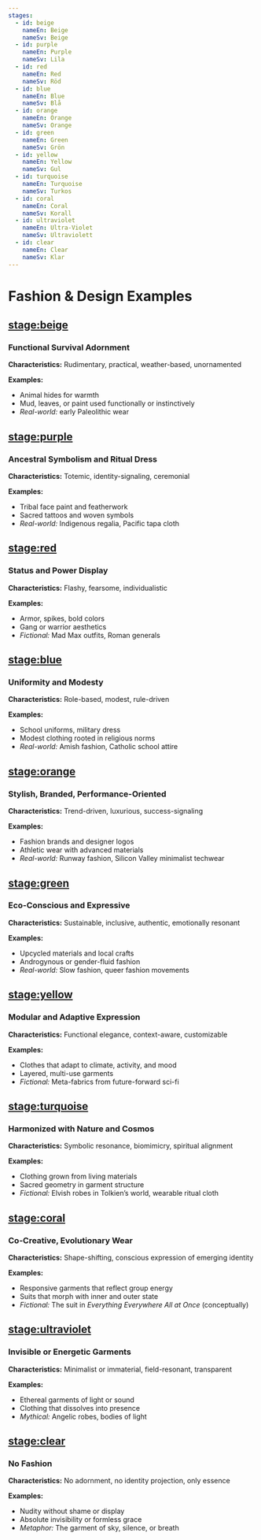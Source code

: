 ```yaml
---
stages:
  - id: beige
    nameEn: Beige
    nameSv: Beige
  - id: purple
    nameEn: Purple
    nameSv: Lila
  - id: red
    nameEn: Red
    nameSv: Röd
  - id: blue
    nameEn: Blue
    nameSv: Blå
  - id: orange
    nameEn: Orange
    nameSv: Orange
  - id: green
    nameEn: Green
    nameSv: Grön
  - id: yellow
    nameEn: Yellow
    nameSv: Gul
  - id: turquoise
    nameEn: Turquoise
    nameSv: Turkos
  - id: coral
    nameEn: Coral
    nameSv: Korall
  - id: ultraviolet
    nameEn: Ultra-Violet
    nameSv: Ultraviolett
  - id: clear
    nameEn: Clear
    nameSv: Klar
---
```


# Fashion & Design Examples

## <stage:beige>

### Functional Survival Adornment

**Characteristics:** Rudimentary, practical, weather-based, unornamented

**Examples:**
- Animal hides for warmth
- Mud, leaves, or paint used functionally or instinctively
- *Real-world:* early Paleolithic wear

## <stage:purple>

### Ancestral Symbolism and Ritual Dress

**Characteristics:** Totemic, identity-signaling, ceremonial

**Examples:**
- Tribal face paint and featherwork
- Sacred tattoos and woven symbols
- *Real-world:* Indigenous regalia, Pacific tapa cloth

## <stage:red>

### Status and Power Display

**Characteristics:** Flashy, fearsome, individualistic

**Examples:**
- Armor, spikes, bold colors
- Gang or warrior aesthetics
- *Fictional:* Mad Max outfits, Roman generals

## <stage:blue>

### Uniformity and Modesty

**Characteristics:** Role-based, modest, rule-driven

**Examples:**
- School uniforms, military dress
- Modest clothing rooted in religious norms
- *Real-world:* Amish fashion, Catholic school attire

## <stage:orange>

### Stylish, Branded, Performance-Oriented

**Characteristics:** Trend-driven, luxurious, success-signaling

**Examples:**
- Fashion brands and designer logos
- Athletic wear with advanced materials
- *Real-world:* Runway fashion, Silicon Valley minimalist techwear

## <stage:green>

### Eco-Conscious and Expressive

**Characteristics:** Sustainable, inclusive, authentic, emotionally resonant

**Examples:**
- Upcycled materials and local crafts
- Androgynous or gender-fluid fashion
- *Real-world:* Slow fashion, queer fashion movements

## <stage:yellow>

### Modular and Adaptive Expression

**Characteristics:** Functional elegance, context-aware, customizable

**Examples:**
- Clothes that adapt to climate, activity, and mood
- Layered, multi-use garments
- *Fictional:* Meta-fabrics from future-forward sci-fi

## <stage:turquoise>

### Harmonized with Nature and Cosmos

**Characteristics:** Symbolic resonance, biomimicry, spiritual alignment

**Examples:**
- Clothing grown from living materials
- Sacred geometry in garment structure
- *Fictional:* Elvish robes in Tolkien’s world, wearable ritual cloth

## <stage:coral>

### Co-Creative, Evolutionary Wear

**Characteristics:** Shape-shifting, conscious expression of emerging identity

**Examples:**
- Responsive garments that reflect group energy
- Suits that morph with inner and outer state
- *Fictional:* The suit in *Everything Everywhere All at Once* (conceptually)

## <stage:ultraviolet>

### Invisible or Energetic Garments

**Characteristics:** Minimalist or immaterial, field-resonant, transparent

**Examples:**
- Ethereal garments of light or sound
- Clothing that dissolves into presence
- *Mythical:* Angelic robes, bodies of light

## <stage:clear>

### No Fashion

**Characteristics:** No adornment, no identity projection, only essence

**Examples:**
- Nudity without shame or display
- Absolute invisibility or formless grace
- *Metaphor:* The garment of sky, silence, or breath

